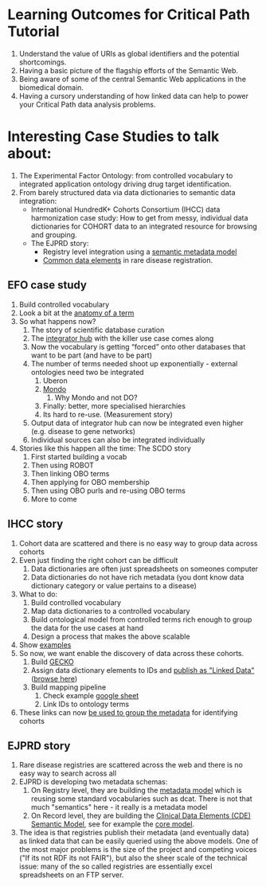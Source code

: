 # Learning Outcomes for Critical Path Tutorial

1. Understand the value of URIs as global identifiers and the potential shortcomings.
2. Having a basic picture of the flagship efforts of the Semantic Web.
3. Being aware of some of the central Semantic Web applications in the biomedical domain.
4. Having a cursory understanding of how linked data can help to power your Critical Path data analysis problems.


# Interesting Case Studies to talk about:

1. The Experimental Factor Ontology: from controlled vocabulary to integrated application ontology driving drug target identification.
1. From barely structured data via data dictionaries to semantic data integration:
   - International HundredK+ Cohorts Consortium (IHCC) data harmonization case study: How to get from messy, individual data dictionaries for COHORT data to an integrated resource for browsing and grouping.
   - The EJPRD story:
     - Registry level integration using a [semantic metadata model](https://github.com/ejp-rd-vp/resource-metadata-schema)
     - [Common data elements](https://github.com/ejp-rd-vp/CDE-semantic-model) in rare disease registration.

## EFO case study
 1. Build controlled vocabulary
 2. Look a bit at the [anatomy of a term](https://www.ebi.ac.uk/ols/ontologies/efo/terms?short_form=EFO_1000036)
 3. So what happens now? 
     1. The story of scientific database curation
     2. The [integrator hub](https://docs.targetvalidation.org/data-sources/data-sources) with the killer use case comes along
     3. Now the vocabulary is getting “forced” onto other databases that want to be part (and have to be part)
     4. The number of terms needed shoot up exponentially - external ontologies need two be integrated
         1. Uberon
         2. [Mondo](https://mondo.readthedocs.io/)
             1. Why Mondo and not DO?
         3. Finally: better, more specialised hierarchies
         4. Its hard to re-use. (Measurement story)
     5. Output data of integrator hub can now be integrated even higher (e.g. disease to gene networks)
     6. Individual sources can also be integrated individually
 7. Stories like this happen all the time: The SCDO story
    1. First started building a vocab
    2. Then using ROBOT
    3. Then linking OBO terms
    4. Then applying for OBO membership
    5. Then using OBO purls and re-using OBO terms
    6. More to come


## IHCC story
1. Cohort data are scattered and there is no easy way to group data across cohorts
2. Even just finding the right cohort can be difficult 
   1. Data dictionaries are often just spreadsheets on someones computer
   2. Data dictionaries do not have rich metadata (you dont know data dictionary category or value pertains to a disease)
3. What to do:
   1. Build controlled vocabulary
   2. Map data dictionaries to a controlled vocabulary
   3. Build ontological model from controlled terms rich enough to group the data for the use cases at hand
   4. Design a process that makes the above scalable
4. Show [examples](https://github.com/IHCC-cohorts/data-harmonization/tree/master/data)
5. So now, we want enable the discovery of data across these cohorts.
   1. Build [GECKO](https://www.ebi.ac.uk/ols/ontologies/gecko)
   2. Assign data dictionary elements to IDs and [publish as "Linked Data"](https://github.com/IHCC-cohorts/data-harmonization/tree/master/data_dictionaries) ([browse here](https://registry.ihccglobal.app/ontologies/elsabrasil))
   3. Build mapping pipeline
       1. Check example [google sheet](https://docs.google.com/spreadsheets/d/1obJtqFUqTvL7DbdqX-la0V_oufr03YAlwmmL_q6X6oA/edit?ts=60803666#gid=1648962796)
       2. Link IDs to ontology terms
6. These links can now [be used to group the metadata](https://atlas.ihccglobal.org/) for identifying cohorts

## EJPRD story
1. Rare disease registries are scattered across the web and there is no easy way to search across all
2. EJPRD is developing two metadata schemas:
   1. On Registry level, they are building the [metadata model](https://github.com/EBISPOT/ejprd-metadata-models) which is reusing some standard vocabularies such as dcat. There is not that much "semantics" here - it really is a metadata model
   2. On Record level, they are building the [Clinical Data Elements (CDE) Semantic Model](https://github.com/ejp-rd-vp/CDE-semantic-model), see for example the [core model](https://github.com/ejp-rd-vp/CDE-semantic-model/wiki/Core-model-SIO).
3. The idea is that registries publish their metadata (and eventually data) as linked data that can be easily queried using the above models. One of the most major problems is the size of the project and competing voices ("If its not RDF its not FAIR"), but also the sheer scale of the technical issue: many of the so called registries are essentially excel spreadsheets on an FTP server.



